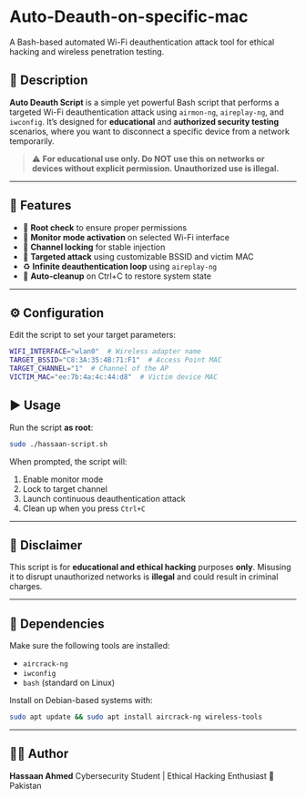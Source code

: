 # Auto-Deauth-on-specific-mac

A Bash-based automated Wi-Fi deauthentication attack tool for ethical hacking and wireless penetration testing.

## 📜 Description

**Auto Deauth Script** is a simple yet powerful Bash script that performs a targeted Wi-Fi deauthentication attack using `airmon-ng`, `aireplay-ng`, and `iwconfig`. It’s designed for **educational** and **authorized security testing** scenarios, where you want to disconnect a specific device from a network temporarily.

> ⚠️ **For educational use only. Do NOT use this on networks or devices without explicit permission. Unauthorized use is illegal.**

---

## 🔧 Features

- 🔐 **Root check** to ensure proper permissions  
- 📡 **Monitor mode activation** on selected Wi-Fi interface  
- 📶 **Channel locking** for stable injection  
- 🎯 **Targeted attack** using customizable BSSID and victim MAC  
- ♻️ **Infinite deauthentication loop** using `aireplay-ng`  
- 🧼 **Auto-cleanup** on Ctrl+C to restore system state

---

## ⚙️ Configuration

Edit the script to set your target parameters:

```bash
WIFI_INTERFACE="wlan0"  # Wireless adapter name
TARGET_BSSID="C8:3A:35:4B:71:F1"  # Access Point MAC
TARGET_CHANNEL="1"  # Channel of the AP
VICTIM_MAC="ee:7b:4a:4c:44:d8"  # Victim device MAC
````
## ▶️ Usage

Run the script **as root**:

```bash
sudo ./hassaan-script.sh
```
When prompted, the script will:

1. Enable monitor mode
2. Lock to target channel
3. Launch continuous deauthentication attack
4. Clean up when you press `Ctrl+C`

---

## 🛑 Disclaimer

This script is for **educational and ethical hacking** purposes **only**. Misusing it to disrupt unauthorized networks is **illegal** and could result in criminal charges.

---

## 📁 Dependencies

Make sure the following tools are installed:

* `aircrack-ng`
* `iwconfig`
* `bash` (standard on Linux)

Install on Debian-based systems with:

```bash
sudo apt update && sudo apt install aircrack-ng wireless-tools
```

---

## 👨‍💻 Author

**Hassaan Ahmed**
Cybersecurity Student | Ethical Hacking Enthusiast
📍 Pakistan


